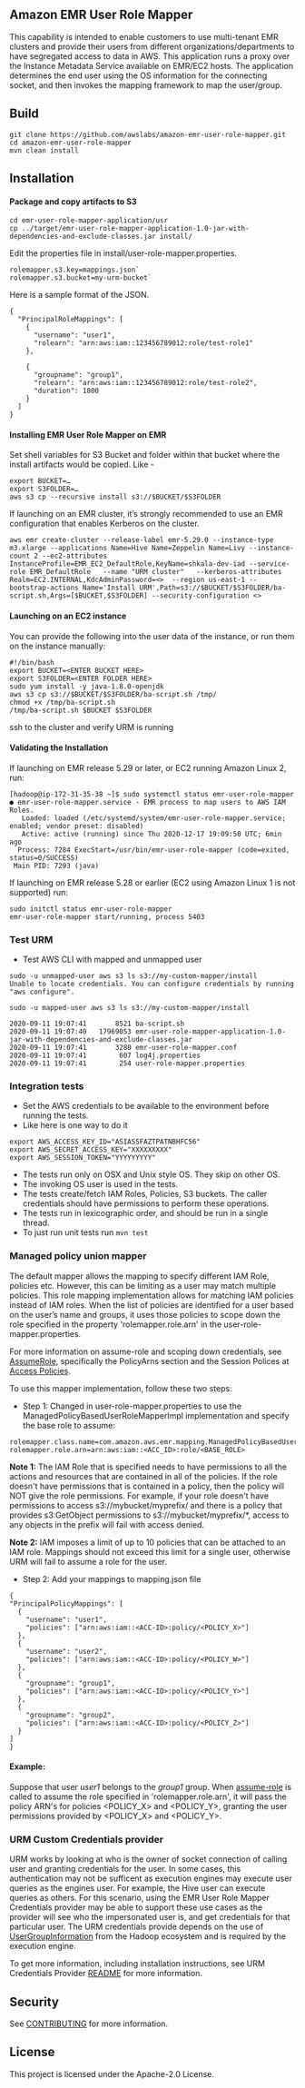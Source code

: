 ## Amazon EMR User Role Mapper

This capability is intended to enable customers to use multi-tenant EMR clusters and provide their users from different organizations/departments to have segregated access to data in AWS. This application runs a proxy over the Instance Metadata Service available on EMR/EC2 hosts. The application determines the end user using the OS information for the connecting socket, and then invokes the mapping framework to map the user/group.

## Build

```
git clone https://github.com/awslabs/amazon-emr-user-role-mapper.git
cd amazon-emr-user-role-mapper 
mvn clean install
```

## Installation

#### Package and copy artifacts to S3
```
cd emr-user-role-mapper-application/usr
cp ../target/emr-user-role-mapper-application-1.0-jar-with-dependencies-and-exclude-classes.jar install/
```

Edit the properties file in install/user-role-mapper.properties. 
 
```
rolemapper.s3.key=mappings.json`
rolemapper.s3.bucket=my-urm-bucket`
```

Here is a sample format of the JSON.

```
{
  "PrincipalRoleMappings": [
    {
      "username": "user1",
      "rolearn": "arn:aws:iam::123456789012:role/test-role1"
    },
   
    {
      "groupname": "group1",
      "rolearn": "arn:aws:iam::123456789012:role/test-role2",
      "duration": 1800
    }
  ]
}
```

#### Installing EMR User Role Mapper on EMR

Set shell variables for S3 Bucket and folder within that bucket where the install artifacts would be copied. Like -
```
export BUCKET=…
export S3FOLDER=…
aws s3 cp --recursive install s3://$BUCKET/$S3FOLDER
```

If launching on an EMR cluster, it’s strongly recommended to use an EMR configuration that enables Kerberos on the cluster. 

```
aws emr create-cluster --release-label emr-5.29.0 --instance-type m3.xlarge --applications Name=Hive Name=Zeppelin Name=Livy --instance-count 2 --ec2-attributes InstanceProfile=EMR_EC2_DefaultRole,KeyName=shkala-dev-iad --service-role EMR_DefaultRole   --name "URM cluster"   --kerberos-attributes Realm=EC2.INTERNAL,KdcAdminPassword=<>  --region us-east-1 --bootstrap-actions Name='Install URM',Path=s3://$BUCKET/$S3FOLDER/ba-script.sh,Args=[$BUCKET,$S3FOLDER] --security-configuration <>
```

#### Launching on an EC2 instance

You can provide the following into the user data of the instance, or run them on the instance manually:

```
#!/bin/bash
export BUCKET=<ENTER BUCKET HERE>
export S3FOLDER=<ENTER FOLDER HERE>
sudo yum install -y java-1.8.0-openjdk
aws s3 cp s3://$BUCKET/$S3FOLDER/ba-script.sh /tmp/
chmod +x /tmp/ba-script.sh
/tmp/ba-script.sh $BUCKET $S3FOLDER
```

ssh to the cluster and verify URM is running

#### Validating the Installation

If launching on EMR release 5.29 or later, or EC2 running Amazon Linux 2, run:

```
[hadoop@ip-172-31-35-38 ~]$ sudo systemctl status emr-user-role-mapper
● emr-user-role-mapper.service - EMR process to map users to AWS IAM Roles.
   Loaded: loaded (/etc/systemd/system/emr-user-role-mapper.service; enabled; vendor preset: disabled)
   Active: active (running) since Thu 2020-12-17 19:09:50 UTC; 6min ago
  Process: 7284 ExecStart=/usr/bin/emr-user-role-mapper (code=exited, status=0/SUCCESS)
 Main PID: 7293 (java)
```

If launching on EMR release 5.28 or earlier (EC2 using Amazon Linux 1 is not supported) run:

```
sudo initctl status emr-user-role-mapper
emr-user-role-mapper start/running, process 5403
```

### Test URM
- Test AWS CLI with mapped and unmapped user

```		
sudo -u unmapped-user aws s3 ls s3://my-custom-mapper/install
Unable to locate credentials. You can configure credentials by running "aws configure".
		
sudo -u mapped-user aws s3 ls s3://my-custom-mapper/install

2020-09-11 19:07:41       8521 ba-script.sh
2020-09-11 19:07:40   17969053 emr-user-role-mapper-application-1.0-jar-with-dependencies-and-exclude-classes.jar
2020-09-11 19:07:41       3280 emr-user-role-mapper.conf
2020-09-11 19:07:41        607 log4j.properties
2020-09-11 19:07:41        254 user-role-mapper.properties
```

### Integration tests
- Set the AWS credentials to be available to the environment before running the tests.
- Like here is one way to do it

```
export AWS_ACCESS_KEY_ID="ASIASSFAZTPATNBHFC56"
export AWS_SECRET_ACCESS_KEY="XXXXXXXXX"
export AWS_SESSION_TOKEN="YYYYYYYYY"
```
- The tests run only on OSX and Unix style OS. They skip on other OS.
- The invoking OS user is used in the tests.
- The tests create/fetch IAM Roles, Policies, S3 buckets. The caller credentials should have
permissions to perform these operations.
- The tests run in lexicographic order, and should be run in a single thread.
- To just run unit tests run `mvn test`

### Managed policy union mapper
The default mapper allows the mapping to specify different IAM Role, policies etc. However, this can be limiting as a user may match multiple policies. This role mapping implementation allows for matching IAM policies instead of IAM roles. When the list of policies are identified for a user based on the user’s name and groups, it uses those policies to scope down the role specified in the property 'rolemapper.role.arn' in the user-role-mapper.properties. 

For more information on assume-role and scoping down credentials, see [AssumeRole](https://docs.aws.amazon.com/STS/latest/APIReference/API_AssumeRole.html), specifically the PolicyArns section and the Session Polices at [Access Policies](https://docs.aws.amazon.com/IAM/latest/UserGuide/access_policies.html).

To use this mapper implementation, follow these two steps:

* Step 1: Changed in user-role-mapper.properties to use the ManagedPolicyBasedUserRoleMapperImpl implementation and specify the base role to assume:

```
rolemapper.class.name=com.amazon.aws.emr.mapping.ManagedPolicyBasedUserRoleMapperImpl
rolemapper.role.arn=arn:aws:iam::<ACC_ID>:role/<BASE_ROLE>
```


**Note 1:** The IAM Role that is specified needs to have permissions to all the actions and resources that are contained in all of the policies. If the role doesn't have permissions that is contained in a policy, then the policy will NOT give the role permissions. For example, if your role doesn't have permissions to access s3://mybucket/myprefix/ and there is a policy that provides s3:GetObject permissions to s3://mybucket/myprefix/*, access to any objects in the prefix will fail with access denied.

**Note 2:** IAM imposes a limit of up to 10 policies that can be attached to an IAM role. Mappings should not exceed this limit for a single user, otherwise URM will fail to assume a role for the user.


* Step 2: Add your mappings to mapping.json file

```
{
"PrincipalPolicyMappings": [
  {
    "username": "user1",
    "policies": ["arn:aws:iam::<ACC-ID>:policy/<POLICY_X>"]
  },
  {
    "username": "user2",
    "policies": ["arn:aws:iam::<ACC-ID>:policy/<POLICY_W>"]
  },
  {
    "groupname": "group1",
    "policies": ["arn:aws:iam::<ACC-ID>:policy/<POLICY_Y>"]
  },
  {
    "groupname": "group2",
    "policies": ["arn:aws:iam::<ACC-ID>:policy/<POLICY_Z>"]
  }
]
}
```

#### Example: 

Suppose that user *user1* belongs to the *group1* group. When [assume-role](https://docs.aws.amazon.com/STS/latest/APIReference/API_AssumeRole.html) is called to assume the role specified in 'rolemapper.role.arn', it will pass the policy ARN's for policies <POLICY_X> and <POLICY_Y>, granting the user permissions provided by <POLICY_X> and <POLICY_Y>.

### URM Custom Credentials provider

URM works by looking at who is the owner of socket connection of calling user and granting credentials for the user. In some cases, this authentication may not be sufficent as execution engines may execute user queries as the engines user. For example, the Hive user can execute queries as others. For this scenario, using the EMR User Role Mapper Credentials provider may be able to support these use cases as the provider will see who the impersonated user is, and get credentials for that particular user. The URM credentials provide depends on the use of [UserGroupInformation](https://hadoop.apache.org/docs/r1.2.1/Secure_Impersonation.html) from the Hadoop ecosystem and is required by the execution engine.  

To get more information, including installation instructions, see URM Credentials Provider [README](emr-user-role-mapper-credentials-provider/README.md) for more information.

## Security

See [CONTRIBUTING](CONTRIBUTING.md#security-issue-notifications) for more information.

## License

This project is licensed under the Apache-2.0 License.


